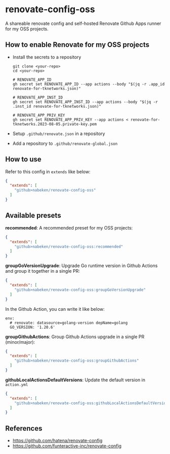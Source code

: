 # renovate-config-oss

A shareable renovate config and self-hosted Renovate Github Apps runner for my OSS projects.

## How to enable Renovate for my OSS projects

- Install the secrets to a repository

  ```
  git clone <your-repo>
  cd <your-repo>

  # RENOVATE_APP_ID
  gh secret set RENOVATE_APP_ID --app actions --body "$(jq -r .app_id renovate-for-tknetworks.json)"

  # RENOVATE_APP_INST_ID
  gh secret set RENOVATE_APP_INST_ID --app actions --body "$(jq -r .inst_id renovate-for-tknetworks.json)"

  # RENOVATE_APP_PRIV_KEY
  gh secret set RENOVATE_APP_PRIV_KEY --app actions < renovate-for-tknetworks.2023-08-05.private-key.pem
  ```

- Setup `.github/renovate.json` in a repository
- Add a repository to `.github/renovate-global.json`

## How to use

Refer to this config in `extends` like below:
```json
{
  "extends": [
    "github>nabeken/renovate-config-oss"
  ]
}
```

## Available presets

**recommended**: A recommended preset for my OSS projects:
```json
{
  "extends": [
    "github>nabeken/renovate-config-oss:recommended"
  ]
}
```

**groupGoVersionUpgrade**: Upgrade Go runtime version in Github Actions and group it together in a single PR:
```json
{
  "extends": [
    "github>nabeken/renovate-config-oss:groupGoVersionUpgrade"
  ]
}
```

In the Github Action, you can write it like below:
```
env:
  # renovate: datasource=golang-version depName=golang
  GO_VERSION: '1.20.6'
```

**groupGithubActions**: Group Github Actions upgrade in a single PR (minor/major):
```json
{
  "extends": [
    "github>nabeken/renovate-config-oss:groupGithubActions"
  ]
}
```

**githubLocalActionsDefaultVersions**: Update the default version in `action.yml`
```json
{
  "extends": [
    "github>nabeken/renovate-config-oss:githubLocalActionsDefaultVersions"
  ]
}
```

## References

- https://github.com/hatena/renovate-config
- https://github.com/funteractive-inc/renovate-config
